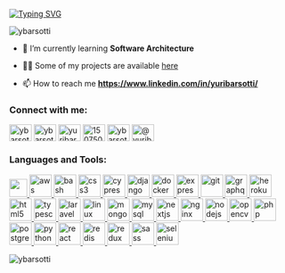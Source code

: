 
[![Typing SVG](https://readme-typing-svg.herokuapp.com?font=Roboto&color=8518F7&size=35&vCenter=true&height=100&lines=Hello+there;I'm+Yuri+Barsotti;Fullstack+Developer)](https://git.io/typing-svg)


<p align="left"> <img src="https://komarev.com/ghpvc/?username=ybarsotti&label=Profile%20views&color=0e75b6&style=plastic" alt="ybarsotti" /> </p>

- 🌱 I’m currently learning **Software Architecture**

- 👨‍💻 Some of my projects are available [here](https://portfolio-yuribarsotti.vercel.app)
- 📫 How to reach me **https://www.linkedin.com/in/yuribarsotti/**

<h3 align="left">Connect with me:</h3>
<p align="left">
<a href="https://dev.to/ybarsotti" target="blank"><img align="center" src="https://cdn.jsdelivr.net/npm/simple-icons@3.0.1/icons/dev-dot-to.svg" alt="ybarsotti" height="30" width="40" /></a>
<a href="https://twitter.com/ybarsotti" target="blank"><img align="center" src="https://cdn.jsdelivr.net/npm/simple-icons@3.0.1/icons/twitter.svg" alt="ybarsotti" height="30" width="40" /></a>
<a href="https://linkedin.com/in/yuribarsotti" target="blank"><img align="center" src="https://cdn.jsdelivr.net/npm/simple-icons@3.0.1/icons/linkedin.svg" alt="yuribarsotti" height="30" width="40" /></a>
<a href="https://stackoverflow.com/users/15075051" target="blank"><img align="center" src="https://cdn.jsdelivr.net/npm/simple-icons@3.0.1/icons/stackoverflow.svg" alt="15075051" height="30" width="40" /></a>
<a href="https://instagram.com/ybarsotti" target="blank"><img align="center" src="https://cdn.jsdelivr.net/npm/simple-icons@3.0.1/icons/instagram.svg" alt="ybarsotti" height="30" width="40" /></a>
<a href="https://medium.com/@yuribarsotti" target="blank"><img align="center" src="https://cdn.jsdelivr.net/npm/simple-icons@3.0.1/icons/medium.svg" alt="@yuribarsotti" height="30" width="40" /></a>
</p>

<h3 align="left">Languages and Tools:</h3>

<p align="left">
  <a href="https://angular.io" target="_blank">
    <img height="32" width="32" src="https://unpkg.com/simple-icons@v5/icons/angularjs.svg" />
  </a>
  <a href="https://aws.amazon.com" target="_blank">
    <img src="https://unpkg.com/simple-icons@v5/icons/amazonaws.svg" alt="aws" width="40" height="40"/> 
  </a>  
  <a href="https://www.gnu.org/software/bash/" target="_blank"> 
    <img src="https://unpkg.com/simple-icons@v5/icons/gnubash.svg" alt="bash" width="40" height="40"/> 
  </a> 
  <a href="https://www.w3schools.com/css/" target="_blank"> 
    <img src="https://unpkg.com/simple-icons@v5/icons/css3.svg" alt="css3" width="40" height="40"/> 
  </a> 
  <a href="https://www.cypress.io" target="_blank"> 
    <img src="https://raw.githubusercontent.com/simple-icons/simple-icons/6e46ec1fc23b60c8fd0d2f2ff46db82e16dbd75f/icons/cypress.svg" alt="cypress" width="40" height="40"/>
  </a> 
  <a href="https://www.djangoproject.com/" target="_blank"> 
    <img src="https://unpkg.com/simple-icons@v5/icons/django.svg" alt="django" width="40" height="40"/> 
  </a> 
  <a href="https://www.docker.com/" target="_blank"> 
    <img src="https://unpkg.com/simple-icons@v5/icons/docker.svg" alt="docker" width="40" height="40"/> 
  </a>
  <a href="https://expressjs.com" target="_blank">
    <img src="https://unpkg.com/simple-icons@v5/icons/express.svg" alt="express" width="40" height="40"/> 
  </a>
  <a href="https://git-scm.com/" target="_blank">
    <img src="https://unpkg.com/simple-icons@v5/icons/git.svg" alt="git" width="40" height="40"/> 
  </a>
  <a href="https://graphql.org" target="_blank"> 
    <img src="https://unpkg.com/simple-icons@v5/icons/graphql.svg" alt="graphql" width="40" height="40"/> 
  </a>
  <a href="https://heroku.com" target="_blank">
    <img src="https://unpkg.com/simple-icons@v5/icons/heroku.svg" alt="heroku" width="40" height="40"/> 
  </a>
  <a href="https://www.w3.org/html/" target="_blank"> 
    <img src="https://unpkg.com/simple-icons@v5/icons/html5.svg" alt="html5" width="40" height="40"/>
  </a> 
  <a href="https://www.typescriptlang.org/" target="_blank"> 
    <img src="https://unpkg.com/simple-icons@v5/icons/typescript.svg" alt="typescript" width="40" height="40"/>
  </a> 
  <a href="https://laravel.com/" target="_blank"> 
    <img src="https://unpkg.com/simple-icons@v5/icons/laravel.svg" alt="laravel" width="40" height="40"/>
  </a> 
  <a href="https://www.linux.org/" target="_blank"> 
    <img src="https://unpkg.com/simple-icons@v5/icons/linux.svg" alt="linux" width="40" height="40"/> 
  </a>
  <a href="https://www.mongodb.com/" target="_blank"> 
    <img src="https://unpkg.com/simple-icons@v5/icons/mongodb.svg" alt="mongodb" width="40" height="40"/> 
  </a> 
  <a href="https://www.mysql.com/" target="_blank"> 
    <img src="https://unpkg.com/simple-icons@v5/icons/mysql.svg" alt="mysql" width="40" height="40"/>
  </a>
  <a href="https://nextjs.org/" target="_blank"> 
    <img src="https://unpkg.com/simple-icons@v5/icons/nextdotjs.svg" alt="nextjs" width="40" height="40"/> 
  </a>
  <a href="https://www.nginx.com" target="_blank">
    <img src="https://unpkg.com/simple-icons@v5/icons/nginx.svg" alt="nginx" width="40" height="40"/>
  </a> 
  <a href="https://nodejs.org" target="_blank"> 
    <img src="https://unpkg.com/simple-icons@v5/icons/nodedotjs.svg" alt="nodejs" width="40" height="40"/>
  </a> 
  <a href="https://opencv.org/" target="_blank">
    <img src="https://unpkg.com/simple-icons@v5/icons/opencv.svg" alt="opencv" width="40" height="40"/> 
  </a> 
  <a href="https://www.php.net" target="_blank">
    <img src="https://unpkg.com/simple-icons@v5/icons/php.svg" alt="php" width="40" height="40"/>
  </a>
  <a href="https://www.postgresql.org" target="_blank"> 
    <img src="https://unpkg.com/simple-icons@v5/icons/postgresql.svg" alt="postgresql" width="40" height="40"/>
  </a> 
  <a href="https://www.python.org" target="_blank">
    <img src="https://unpkg.com/simple-icons@v5/icons/python.svg" alt="python" width="40" height="40"/>
  </a>
  <a href="https://reactjs.org/" target="_blank"> 
    <img src="https://unpkg.com/simple-icons@v5/icons/react.svg" alt="react" width="40" height="40"/> 
  </a> 
  <a href="https://redis.io" target="_blank"> 
    <img src="https://unpkg.com/simple-icons@v5/icons/redis.svg" alt="redis" width="40" height="40"/> 
  </a> 
  <a href="https://redux.js.org" target="_blank"> 
    <img src="https://unpkg.com/simple-icons@v5/icons/redux.svg" alt="redux" width="40" height="40"/>
  </a> 
  <a href="https://sass-lang.com" target="_blank"> 
    <img src="https://unpkg.com/simple-icons@v5/icons/sass.svg" alt="sass" width="40" height="40"/> 
  </a> 
  <a href="https://www.selenium.dev" target="_blank">
    <img src="https://unpkg.com/simple-icons@v5/icons/selenium.svg" alt="selenium" width="40" height="40"/> 
  </a>  
</p>

<p>
  <img align="left" src="https://github-readme-stats.vercel.app/api/top-langs?username=ybarsotti&show_icons=true&theme=dark&locale=en&layout=compact" alt="ybarsotti" />
</p>

<!--
**ybarsotti/ybarsotti** is a ✨ _special_ ✨ repository because its `README.md` (this file) appears on your GitHub profile.

Here are some ideas to get you started:

- 🔭 I’m currently working on ...
- 🌱 I’m currently learning ...
- 👯 I’m looking to collaborate on ...
- 🤔 I’m looking for help with ...
- 💬 Ask me about ...
- 📫 How to reach me: ...
- 😄 Pronouns: ...
- ⚡ Fun fact: ...
-->
